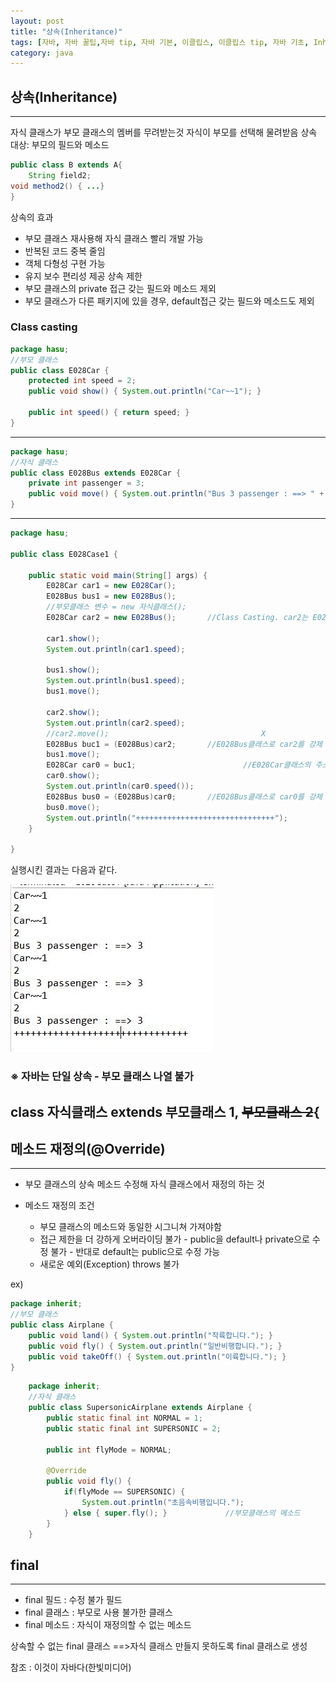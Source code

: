 ```yaml
---
layout: post
title: "상속(Inheritance)"
tags: [자바, 자바 꿀팁,자바 tip, 자바 기본, 이클립스, 이클립스 tip, 자바 기초, Inheritance, 자바 상속, 상속]
category: java
---
```

## 상속(Inheritance)
---
자식 클래스가 부모 클래스의 멤버를 무려받는것
자식이 부모를 선택해 물려받음
상속 대상: 부모의 필드와 메소드

```java
public class B extends A{
	String field2;
void method2() { ...}
}
```

상속의 효과
  - 부모 클래스 재사용해 자식 클래스 빨리 개발 가능
  - 반복된 코드 중복 줄임
  - 객체 다형성 구현 가능
  - 유지 보수 편리성 제공
상속 제한
  - 부모 클래스의 private 접근 갖는 필드와 메소드 제외
  - 부모 클래스가 다른 패키지에 있을 경우, default접근 갖는 필드와 메소드도 제외

### Class casting
```java
package hasu;
//부모 클래스
public class E028Car {
	protected int speed = 2;
	public void show() { System.out.println("Car~~1"); }

	public int speed() { return speed; }
}
```

---
```java
package hasu;
//자식 클래스
public class E028Bus extends E028Car {
	private int passenger = 3;
	public void move() { System.out.println("Bus 3 passenger : ==> " + passenger); }
}
```

---
```java
package hasu;

public class E028Case1 {

	public static void main(String[] args) {
		E028Car car1 = new E028Car();
		E028Bus bus1 = new E028Bus();
		//부모클래스 변수 = new 자식클래스();
		E028Car car2 = new E028Bus();		//Class Casting. car2는 E028Car의 주소를 가지고있다.

		car1.show();
		System.out.println(car1.speed);

		bus1.show();
		System.out.println(bus1.speed);
		bus1.move();

		car2.show();
		System.out.println(car2.speed);
		//car2.move();									X
		E028Bus buc1 = (E028Bus)car2;		//E028Bus클래스로 car2를 강제 변환
		bus1.move();
		E028Car car0 = buc1;						//E028Car클래스의 주소를 받고있는 car0에 buc1의 주소값을 할당받음
		car0.show();
		System.out.println(car0.speed());
		E028Bus bus0 = (E028Bus)car0;		//E028Bus클래스로 car0를 강제 변환
		bus0.move();
		System.out.println("+++++++++++++++++++++++++++++++");
	}

}
```

실행시킨 결과는 다음과 같다.

![Inheritance](/assets/img/Inheritance_Example.JPG)



### ※ 자바는 단일 상속 - 부모 클래스 나열 불가
class 자식클래스 extends 부모클래스 1, ~~부모클래스 2~~{
---



## 메소드 재정의(@Override)
---
* 부모 클래스의 상속 메소드 수정해 자식 클래스에서 재정의 하는 것

* 메소드 재정의 조건
  - 부모 클래스의 메소드와 동일한 시그니쳐 가져야함
  - 접근 제한을 더 강하게 오버라이딩 불가
		- public을 default나 private으로 수정 불가
		- 반대로 default는 public으로 수정 가능
  - 새로운 예외(Exception) throws 불가

ex)
```java
package inherit;
//부모 클래스
public class Airplane {
	public void land() { System.out.println("착륙합니다."); }
	public void fly() { System.out.println("일반비행합니다."); }
	public void takeOff() { System.out.println("이륙합니다."); }
}
```
```java
	package inherit;
	//자식 클래스
	public class SupersonicAirplane extends Airplane {
		public static final int NORMAL = 1;
		public static final int SUPERSONIC = 2;

		public int flyMode = NORMAL;

		@Override
		public void fly() {
			if(flyMode == SUPERSONIC) {
				System.out.println("초음속비행입니다.");
			} else { super.fly(); }				//부모클래스의 메소드
		}
	}
```


## final
---
- final 필드 : 수정 불가 필드
- final 클래스 : 부모로 사용 불가한 클래스
- final 메소드 : 자식이 재정의할 수 없는 메소드

상속할 수 없는 final 클래스
  ==>자식 클래스 만들지 못하도록 final 클래스로 생성



참조 : 이것이 자바다(한빛미디어)
